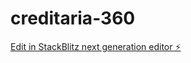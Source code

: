 # creditaria-360

[Edit in StackBlitz next generation editor ⚡️](https://stackblitz.com/~/github.com/CreditariaUC/creditaria-360)